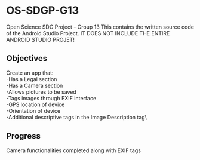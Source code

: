 # OS-SDGP-G13
Open Science SDG Project - Group 13
This contains the written source code of the Android Studio Project.
IT DOES NOT INCLUDE THE ENTIRE ANDROID STUDIO PROJET!

## Objectives
Create an app that:\
  -Has a Legal section\
  -Has a Camera section\
    -Allows pictures to be saved\
    -Tags images through EXIF interface\
      -GPS location of device\
      -Orientation of device\
      -Additional descriptive tags in the Image Description tag\

## Progress
Camera functionalities completed along with EXIF tags
